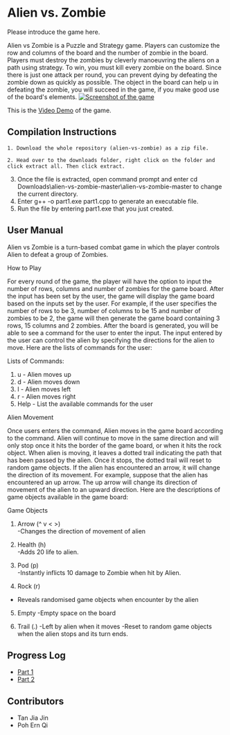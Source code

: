 # Alien vs. Zombie


Please introduce the game here.


Alien vs Zombie is a Puzzle and Strategy game. Players can customize the row and columns of the board and the number of zombie in the board. Players must destroy the zombies by cleverly manoeuvring the aliens on a path using strategy. To win, you must kill every zombie on the board. Since there is just one attack per round, you can prevent dying by defeating the zombie down as quickly as possible. The object in the board can help u in defeating the zombie, you will succeed in the game, if you make good use of the board's elements.
[![Screenshot of the game](https://imgur.com/a/48M7d1N)](https://imgur.com/a/48M7d1N)


This is the [Video Demo](https://youtu.be/96-Bz1h0nlc) of the game.




## Compilation Instructions
```
1. Download the whole repository (alien-vs-zombie) as a zip file.
```
```
2. Head over to the downloads folder, right click on the folder and click extract all. Then click extract.
```
3. Once the file is extracted, open command prompt and enter 
   cd Downloads\alien-vs-zombie-master\alien-vs-zombie-master to change the current directory.
4. Enter g++ -o part1.exe part1.cpp to generate an executable file.
5. Run the file by entering part1.exe that you just created.




## User Manual
Alien vs Zombie is a turn-based combat game in which the player controls Alien to defeat a group of Zombies. 


How to Play


For every round of the game, the player will have the option to input the number of rows, columns and number of zombies for the game board.  After the input has been set by the user, the game will display the game board based on the inputs set by the user. For example, if the user specifies the number of rows to be 3, number of columns to be 15 and number of zombies to be 2, the game will then generate the game board containing 3 rows, 15 columns and 2 zombies. After the board is generated, you will be able to see a command for the user to enter the input. The input entered by the user can control the alien by specifying the directions for the alien to move. Here are the lists of commands for the user:


Lists of Commands:


1. u                           - Alien moves up
2. d                          - Alien moves down
3. l                           - Alien moves left
4. r                         - Alien moves right
5. Help                          - List the available commands for the user




Alien Movement


Once users enters the command, Alien moves in the game board according to the command. Alien will continue to move in the same direction and will only stop once it hits the border of the game board, or when it hits the rock object.  When alien is moving, it leaves a dotted trail indicating the path that has been passed by the alien. Once it stops, the dotted trail will reset to random game objects. If the alien has encountered an arrow, it will change the direction of its movement. For example, suppose that the alien has encountered an up arrow. The up arrow will change its direction of movement of the alien to an upward direction.  Here are the descriptions of game objects available in the game board:




Game Objects


1. Arrow (^  v  <  >)    
 -Changes the direction of movement of alien


2. Health (h)               
 -Adds 20 life to alien.


3. Pod (p)               
 -Instantly inflicts 10 damage to Zombie when hit by Alien.


4. Rock (r)                  
 - Reveals randomised game objects when encounter by the alien


5. Empty 
-Empty space on the board


6. Trail (.) 
-Left by alien when it moves
-Reset to random game objects when the alien stops and its turn ends.




## Progress Log
- [Part 1](PART1.md)
- [Part 2](PART2.md)


## Contributors
- Tan Jia Jin
- Poh Ern Qi
